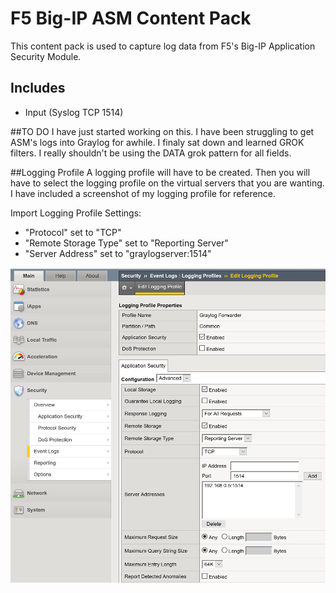 # F5 Big-IP ASM Content Pack
This content pack is used to capture log data from F5's Big-IP Application Security Module.

## Includes
* Input (Syslog TCP 1514)

##TO DO
I have just started working on this. I have been struggling to get ASM's logs into Graylog for awhile. I finaly sat down and learned GROK filters. I really shouldn't be using the DATA grok pattern for all fields.

##Logging Profile
A logging profile will have to be created. Then you will have to select the logging profile on the virtual servers that you are wanting. I have included a screenshot of my logging profile for reference.

Import Logging Profile Settings:
* "Protocol" set to "TCP"
* "Remote Storage Type" set to "Reporting Server"
* "Server Address" set to "graylogserver:1514"

![Alt text](/images/logging_profile.png?raw=true "Logging Profile")
